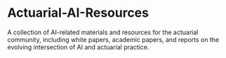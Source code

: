 # Actuarial-AI-Resources
A collection of AI-related materials and resources for the actuarial community, including white papers, academic papers, and reports on the evolving intersection of AI and actuarial practice.
